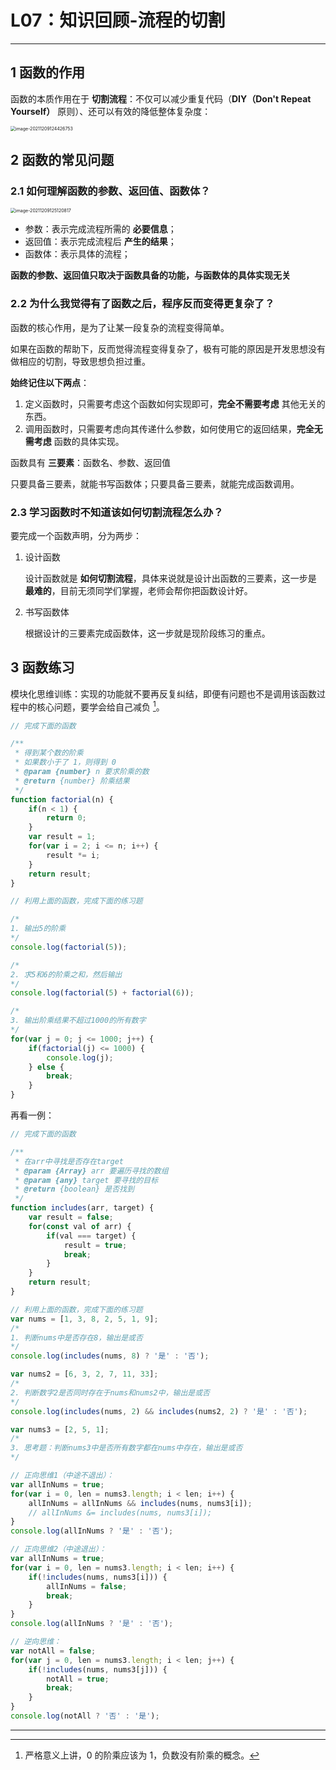 # L07：知识回顾-流程的切割

---



## 1 函数的作用

函数的本质作用在于 **切割流程**：不仅可以减少重复代码（**DIY（Don't Repeat Yourself）** 原则）、还可以有效的降低整体复杂度：

<img src="assets/7.1.png" alt="image-20211209124426753" style="zoom:50%;" />



## 2 函数的常见问题

### 2.1 如何理解函数的参数、返回值、函数体？

<img src="assets/7.2.png" alt="image-20211209125120817" style="zoom:50%;" />

- 参数：表示完成流程所需的 **必要信息**；
- 返回值：表示完成流程后 **产生的结果**；
- 函数体：表示具体的流程；

**函数的参数、返回值只取决于函数具备的功能，与函数体的具体实现无关**



### 2.2 为什么我觉得有了函数之后，程序反而变得更复杂了？

函数的核心作用，是为了让某一段复杂的流程变得简单。

如果在函数的帮助下，反而觉得流程变得复杂了，极有可能的原因是开发思想没有做相应的切割，导致思想负担过重。

**始终记住以下两点**：

1. 定义函数时，只需要考虑这个函数如何实现即可，**完全不需要考虑** 其他无关的东西。
2. 调用函数时，只需要考虑向其传递什么参数，如何使用它的返回结果，**完全无需考虑** 函数的具体实现。

函数具有 **三要素**：函数名、参数、返回值

只要具备三要素，就能书写函数体；只要具备三要素，就能完成函数调用。



### 2.3 学习函数时不知道该如何切割流程怎么办？

要完成一个函数声明，分为两步：

1. 设计函数

   设计函数就是 **如何切割流程**，具体来说就是设计出函数的三要素，这一步是 **最难的**，目前无须同学们掌握，老师会帮你把函数设计好。

2. 书写函数体

   根据设计的三要素完成函数体，这一步就是现阶段练习的重点。



## 3 函数练习

模块化思维训练：实现的功能就不要再反复纠结，即便有问题也不是调用该函数过程中的核心问题，要学会给自己减负 [^1]。

```js
// 完成下面的函数

/**
 * 得到某个数的阶乘
 * 如果数小于了 1，则得到 0
 * @param {number} n 要求阶乘的数
 * @return {number} 阶乘结果
 */
function factorial(n) {
    if(n < 1) {
        return 0;
    }
    var result = 1;
    for(var i = 2; i <= n; i++) {
        result *= i;
    }
    return result;
}

// 利用上面的函数，完成下面的练习题

/* 
1. 输出5的阶乘
*/
console.log(factorial(5));

/* 
2. 求5和6的阶乘之和，然后输出
*/
console.log(factorial(5) + factorial(6));

/* 
3. 输出阶乘结果不超过1000的所有数字
*/
for(var j = 0; j <= 1000; j++) {
    if(factorial(j) <= 1000) {
        console.log(j);
    } else {
        break;
    }
}
```

再看一例：

```js
// 完成下面的函数

/**
 * 在arr中寻找是否存在target
 * @param {Array} arr 要遍历寻找的数组
 * @param {any} target 要寻找的目标
 * @return {boolean} 是否找到
 */
function includes(arr, target) {
    var result = false;
    for(const val of arr) {
        if(val === target) {
            result = true;
            break;
        }
    }
    return result;
}

// 利用上面的函数，完成下面的练习题
var nums = [1, 3, 8, 2, 5, 1, 9];
/* 
1. 判断nums中是否存在8，输出是或否
*/
console.log(includes(nums, 8) ? '是' : '否');

var nums2 = [6, 3, 2, 7, 11, 33];
/* 
2. 判断数字2是否同时存在于nums和nums2中，输出是或否
*/
console.log(includes(nums, 2) && includes(nums2, 2) ? '是' : '否');

var nums3 = [2, 5, 1];
/* 
3. 思考题：判断nums3中是否所有数字都在nums中存在，输出是或否
*/

// 正向思维1（中途不退出）：
var allInNums = true;
for(var i = 0, len = nums3.length; i < len; i++) {
    allInNums = allInNums && includes(nums, nums3[i]);
    // allInNums &= includes(nums, nums3[i]);
}
console.log(allInNums ? '是' : '否');

// 正向思维2（中途退出）：
var allInNums = true;
for(var i = 0, len = nums3.length; i < len; i++) {
    if(!includes(nums, nums3[i])) {
        allInNums = false;
        break;
    }
}
console.log(allInNums ? '是' : '否');

// 逆向思维：
var notAll = false;
for(var j = 0, len = nums3.length; i < len; j++) {
    if(!includes(nums, nums3[j])) {
        notAll = true;
        break;
    }
}
console.log(notAll ? '否' : '是');
```



---

[^1]: 严格意义上讲，0 的阶乘应该为 1，负数没有阶乘的概念。



